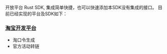 开放平台 Rust SDK, 集成简单快捷，也可以快速添加本SDK没有集成的接口。
目前已经实现的平台及SDK如下：

 ### [淘宝开发平台](http://open.taobao.com/)
  * 淘口令生成
  * 官方活动转链
 
